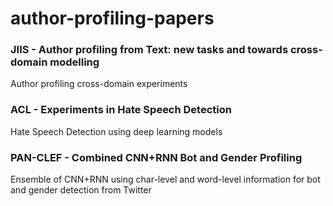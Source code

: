 # author-profiling-papers



### JIIS - Author profiling from Text: new tasks and towards cross-domain modelling
Author profiling cross-domain experiments


### ACL - Experiments in Hate Speech Detection
Hate Speech Detection using deep learning models


### PAN-CLEF - Combined CNN+RNN Bot and Gender Profiling
Ensemble of CNN+RNN using char-level and word-level information for bot and gender detection from Twitter
